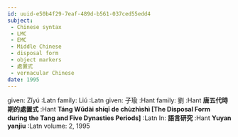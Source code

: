 ```yaml
---
id: uuid-e50b4f29-7eaf-489d-b561-037ced55edd4
subject: 
 - Chinese syntax
 - LMC
 - EMC
 - Middle Chinese
 - disposal form
 - object markers
 - 處置式
 - vernacular Chinese
date: 1995
---
```


given: Zǐyú :Latn
family: Liú :Latn
given: 子瑜 :Hant
family: 劉 :Hant
**唐五代時期的處置式** :Hant
**Táng Wǔdài shíqī de chùzhìshì [The Disposal Form during the Tang and Five Dynasties Periods]** :Latn
In: 
**語言研究** :Hant
**Yuyan yanjiu** :Latn
volume: 2, 1995